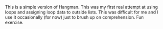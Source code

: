 This is a simple version of Hangman. This was my first real attempt at using loops and assigning loop data to outside lists. This was difficult for me and I use it occasionally (for now) just to brush up on comprehension. Fun exercise. 